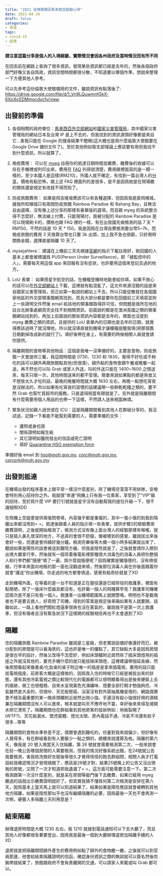 ```yaml
---
title: "2021 疫情期間回馬來西亞經驗心得"
date: 2021-04-29
draft: false
categories:
- 流浪
tags:
- covid-19
- 疫情
---
```


**請注意這篇分享是個人的入境經驗，實際情況會因各州政府及當時情況而有所不同**

在回去前在網路上查詢了很多資訊，發現某些資訊都已經是去年的，然後各個政府部門好像又各自爲政，資訊空間時間都很分散，不知道要以哪個作準，想說來整理一下方便其他人參考。

可以先參考這份倫敦大使館備用的文件，雖說資訊有點落後了: https://drive.google.com/file/d/1_Vn9LQuwmnfGkX-6Xic6cEDMmocdycfy/view

## 出發前的準備
1. 各個相關的政府單位：[馬來西亞外交部網站](https://www.kln.gov.my)和[國家災害管理局](http://www.nadma.gov.my/)，其中國家災害管理局的網站日本及台灣 IP 是上不去的，但我找到的資訊源頭好像都是來自它...害我只能在 Google 的搜尋結果干瞪眼(這大概也是爲什麼倫敦大使館要在 Google Drive 備份文件了)。至於其他例如衛生部理論上應該要有用但我找不到什麼資訊，所以就算了。

2. 檢疫費用： 可以在 [myeg](https://safetravel.myeg.com.my/) 註冊你的抵達日期時間並繳費，繳費後的收據可以存在手機裡或列印出來，費用在 [FAQ](https://safetravel.myeg.com.my/pdf/MySafeTravel%20FAQ.pdf) 列得很清楚，費用跟裡面寫的是一模一樣的，至少本國人是這樣(RM210)，外國人就不確定，有找到一篇台灣人的[分享](https://www.pttweb.cc/bbs/Malaysia/M.1615907737.A.45C)，價格有點恐怖，跟上述 FAQ 裡面列的差很多，是不是因爲她是在現場繳的關係還是規定有改就不得而知了。

3. 防疫旅館費用： 如果是飛吉隆坡應該可以有各種選擇，但因爲我是直飛檳城，據我所知檳城只有兩間防疫旅館 Rainbow Paradise 和 Bahang Bay，且無法自由選擇，沒有像上述分享的那樣有豪華版的選項，而且跟 myeg 的系統整合得不怎麼好，無法線上付費，只能現場付，我被分配的 Rainbow Paradise 是可以現場刷卡的，價格也跟 FAQ 裡的一樣，有在出發國先做檢測的話 7 天 * RM150，不然的話是 10 天 * 150。我是因爲在台灣自費檢測要台幣5~7k，而檢疫旅館的費用 3 天換算台幣也只要 3k 出頭，加上我不急也很窮，只好用時間換金錢，選擇直接隔離 10 天了。

4. mysejahtera： 建議在上機前三天先根據[官網](https://mysejahtera.malaysia.gov.my/traveler_en/)的指示下載註冊好，剛回國的人基本上都會被標識爲 PUS(Person Under Surveillance)，即「被監控中的人」，需要每天用這個 app 來回報有沒有症狀，也許要用這個來登記去過的地方。

5. LoU 表單： 如果搭星宇航空的話，在櫃檯登機時地勤會給你填，如果不放心的話可以在[外交部網站](https://www.kln.gov.my/web/aus_melbourne/news-from-mission/-/blogs/update-on-latest-requirements-for-travellers-returning-to-malaysia-effective-24-july-2020)上下載，這裡就有點混亂了，這文件來源沒錯的話是來自國家災害管理局，但正如第一點說的網站上不去，所以只能從散發在各個國家地區的外交部領事館網頁找到，而且大部分都是要你在回國前三天填寫並附上一些證明文件然後 email 給該地的領事館取得許可信，但問題是我所在地的註台北辦事處網頁完全找不到相關資訊，前面說的都是在澳洲英國之類的領事館網站找到的，再加上前面說的那些資訊內容都是去年的，裡面也沒提到 myeg 繳費之類的資訊，且提供的 LoU 表單內的日期也是去年的日期，就覺得應該過時了就沒理他，所以就沒填直接到機場才讓櫃檯提醒我填(把那個舊日期劃掉改成新的就行了)。填好後帶在身上，有需要的時候相關人員就會請你提供。

6. 隔離期間的食物等其他物品：這個是我唯一沒準備好的，主要是食物，防疫旅館一天會提供三餐，我這間時間是 0730、1230 和 1830，覺得不好吃或不夠吃的話可以額外再跟旅館點其他(但很貴)，額外點的食物會跟午餐或晚餐一起送，再不然也可以叫 Grab 或家人外送，叫的外送只能在 1400~1600 之間送來，每天只限一次，其他時間送來的都不受理。簡單來說如果點的都是熟食又不想放太久才吃的話，最晚的晚餐時間就大概 1830 左右，再晚一點想吃宵夜是沒辦法的，所以如果有吃宵夜的習慣的話建議帶一些餅乾乾糧之類的，要不然 Grab 也幫忙買超市的服務，只是選項相當有限就是了。另外就是隔離期間有什麼需要用個人用品的也帶一下這樣，不然請人送來相當麻煩。

7. 緊急狀況如親人過世或在 ICU：這是隔離期間看到其他人在群組分享的，我沒試過，記錄一下看能不能幫到需要的人，需要準備的文件：
  
   - 護照或身份證
   - 關係證明如報生紙
   - 其它證明如醫院發出的信函或死亡證明
   - 填好 [Quarantine HSO exemption form](/zh/wander/quarantine-hso-exemption-form.docx)

準備好後 email 到 hso@moh.gov.my, cprc@moh.gov.my, cprcprk@moh.gov.my

## 出發到抵達

在機場出發的程序基本上跟平常一樣沒什麼差別，除了機場空蕩蕩不用排隊，安檢會特別用心招待你之外。我就很”幸運“飛機上只有我一位乘客，享受到了“VIP“級的招待，至於爲什麼 VIP 要打引號就是星宇沒有自動幫我的座位升級一下，很不識相啊XDD

在飛機上空姐會提供兩張問卷填，內容幾乎都是重複的，其中一張小張的到我到隔離出來都沒用到= =。抵達後跟着人員的指示填一些表單，提供步驟2的檢驗費用繳費證明，之後就開始檢測了，檢測方式沒有像上面台灣人的經驗那樣有喉嚨，就只是插入鼻孔很深的地方，不過真的會很不舒服，像被嗆到的感覺，雖說拔出來後會好一些，但還是會持續好幾分鐘。檢測完畢後等大概一個小時多結果就出來了，聽說如果是陽性的話會被送到醫院方艙，但我是陰性就是了，之後就會請你入關到出境大廳拿行李，然後就有一個背着像電影裡那種很大消毒包的消毒人員把你整個人和行李們都“隨便”噴了一遍，爲什麼說隨便呢？因爲確實是蠻隨便的，沒有噴很細，行李本來面向地板的那一面也沒翻過來噴，然後那位消毒人員在你後面跟着你就會”護送“你出機場，你走過的地方都會噴過，感覺有點奇妙就是了XD

走到機場外面，在等着的是一台不知道是正在服役還是已經除役的救護車，裡面有點簡陋，除了一張床什麼器具都沒有，也許載一個人的飛機算罕見？救護車司機確認兩次是不是只有我一個人。救護車一出機場範圍馬上就開警鳴，明明也不是載傷者也不是要去救人，好奇問了司機，得到的答案是規定後車廂如果有人就要開，話雖如此，一路上看他們闖紅燈逼車很爽也沒在客氣的，雖說我不是第一次上救護車，但沒有傷者且沒有緊急狀況下這樣開的經驗相信再也不太會遇到了XD

## 隔離

住的隔離旅館 Rainbow Paradise 雖說是三星級，但老實說設備好像還好而已，被分配到的房間是可以看海景的，這也許是唯一的優點了，其它缺點大多是因爲房間是很古早的設計，然後又改得不怎麼好，例如床頭櫃附近居然除了插床頭燈用的插座之外就沒其他的，要充手機什麼的就只能拔掉床頭燈，這裡建議帶個延長線，然後房間看起來像書桌/化妝桌的桌子附近唯一的插座是拿來插電視，要用的話只能拔電視插座，前房客大概是這樣做的，因爲我入住的時候它已經是被拔出來的狀態，還有其他冷氣電視之類比較現代化的電器都可以很明顯看得出是後來硬裝上去的痕跡，做工也很粗糙、自來水呈現黃色充滿繡味、燈要全部打開才勉強夠亮、冷氣雖然是大金的，但很吵、天花板壁癌、浴室沒有對外窗抽風機是壞的、網路偶爾會不穩及最重要的某一晚床頭櫃附近居然出現小強，手邊沒有殺小強很好用的酒精兼在隔離期間沒有人可以進來，根本就是叫天不應呼地不靈，幸好後來來得及燒開水把它燙死了。隔離期間也在群組看到其他房客的投訴例如：地板裂開了(WTF?)、天花板漏水、壁虎屍體、燈光太暗、房內電話不通、冷氣不冷還有蚊子很多...等等

隔離期間的食物水準參差不定，偶爾會遇到難吃的，份量對我來說偏少，但好像有人覺得多，有在群組看到有人要飯少一點之類的，總體來說還算及格。隔離的第六天，像我是 20 號入境當天入住隔離，第 26 號就會需要檢測第二次，一般來說會在前一晚公告哪個房間的人需要檢測，但我的情況好像系統出錯，在24號就公告我要檢測，害我梳洗換好衣服後等很久才覺得怪怪的跑去群組問，相關人員才打電話給我確認情況才發現搞錯了，應該是26號才對，結果25號晚上的公告又沒出現我的房號，又問了一次才知道把我遺漏了= =，這方面可能需要注意一下。第二次檢測跟第一次沒什麼差別，就是呆在房間等敲門後下去繳費，如果已經用 myeg 繳過的話就出示繳費證明就好了。但其實我搞不懂爲何第二次檢測是安排在第六天，因爲基本上當天馬上就可以知道結果了，結果如果是陽性應該就會被轉到其他地方隔離，如果是陰性那似乎也沒有繼續隔離的必要，因爲最後一天也不會再測一次啊，硬要人多隔離三天的用意是？

## 結束隔離

辦理退房時間是大概 1230 左右，我 1210 就接到電話通知可以下去大廳了，而且其他人好像都很急著要登出，因爲我是最後一個到大廳辦理退房加隔離手續的人XD 

退房就是把隔離期間額外產生的費用例如點了額外的食物繳一繳，之後就可以到官員那邊，他會給結束隔離證明的信函，確認身份資訊之類的無誤就可以簽名然後剪腕帶就結束了，旅館跟政府不會負責離開的交通，可以請家人來載或叫 Grab 都可以。